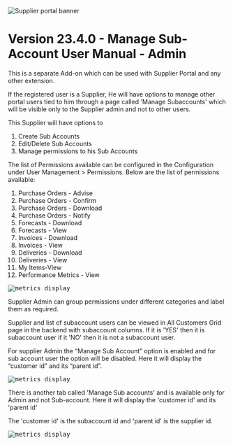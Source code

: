 ![Supplier portal banner](../../../../images/banner-supplier-portal.jpg)

# Version 23.4.0 - Manage Sub-Account User Manual - Admin 

This is a separate Add-on which can be used with Supplier Portal and any other extension.

If the registered user is a Supplier, He will have options to manage other portal users tied to him through a page called &#39;Manage Subaccounts&#39; which will be visible only to the Supplier admin and not to other users.

This Supplier will have options to

1. Create Sub Accounts
2. Edit/Delete Sub Accounts
3. Manage permissions to his Sub Accounts

The list of Permissions available can be configured in the Configuration under User Management > Permissions. Below are the list of permissions available:

1. Purchase Orders - Advise
2. Purchase Orders - Confirm
3. Purchase Orders - Download
4. Purchase Orders - Notify
5. Forecasts - Download
6. Forecasts - View
7. Invoices - Download
8. Invoices - View
9. Deliveries - Download
10. Deliveries - View
11. My Items-View
12. Performance Metrics - View


<kbd>
<img alt="metrics display" src="../../images/usermanual/user-permission-list.png"> 
</kbd>

Supplier Admin can group permissions under different categories and label them as required.

Supplier and list of subaccount users can be viewed in All Customers Grid page in the backend with subaccount columns. If it is 'YES' then it is subaccount user if it 'NO' then it is not a subaccount user. 

For supplier Admin the “Manage Sub Account” option is enabled and for sub account user the option will be disabled. Here it will display the “customer id” and its “parent id”.

<kbd>
<img alt="metrics display" src="../../images/usermanual/supplier-subaccount-list.png"> 
</kbd>

There is another tab called &#39;Manage Sub accounts&#39; and is available only for Admin and not Sub-account. Here it will display the &#39;customer id&#39; and its &#39;parent id&#39;

The &#39;customer id&#39; is the subaccount id and &#39;parent id&#39; is the supplier id.

<kbd>
<img alt="metrics display" src="../../images/usermanual/subaccount-admin-mapping.png"> 
</kbd>

